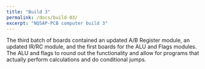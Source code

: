 ```yaml
---
title: "Build 3"
permalink: /docs/build-03/
excerpt: "NQSAP-PCB computer build 3"
---
```


The third batch of boards contained an updated A/B Register module, an updated IR/RC
module, and the first boards for the ALU and Flags modules. The ALU and flags to round out
the functionality and allow for programs that actually perform calculations and do
conditional jumps.
